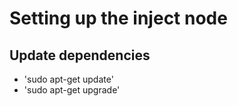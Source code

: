 # Setting up the inject node

## Update dependencies
- 'sudo apt-get update'
- 'sudo apt-get upgrade'
